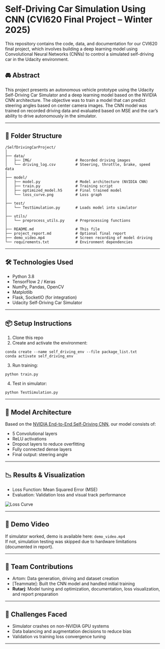 
# Self-Driving Car Simulation Using CNN (CVI620 Final Project – Winter 2025)

This repository contains the code, data, and documentation for our CVI620 final project, which involves building a deep learning model using Convolutional Neural Networks (CNNs) to control a simulated self-driving car in the Udacity environment.

## 🚘 Abstract

This project presents an autonomous vehicle prototype using the Udacity Self-Driving Car Simulator and a deep learning model based on the NVIDIA CNN architecture. The objective was to train a model that can predict steering angles based on center camera images. The CNN model was trained on recorded driving data and evaluated based on MSE and the car’s ability to drive autonomously in the simulator.

---

## 📁 Folder Structure

```
/SelfDrivingCarProject/
│
├── data/
│   ├── IMG/                    # Recorded driving images
│   └── driving_log.csv         # Steering, throttle, brake, speed data
│
├── model/
│   ├── model.py                # Model architecture (NVIDIA CNN)
│   ├── train.py                # Training script
│   ├── optimized_model.h5      # Final trained model
│   └── loss_curve.png          # Loss graph
│
├── test/
│   └── TestSimulation.py       # Loads model into simulator
│
├── utils/
│   └── preprocess_utils.py     # Preprocessing functions
│
├── README.md                   # This file
├── project_report.md           # Optional final report
├── demo_video.mp4              # Screen recording of model driving
└── requirements.txt            # Environment dependencies
```

---

## 🛠️ Technologies Used

- Python 3.8
- TensorFlow 2 / Keras
- NumPy, Pandas, OpenCV
- Matplotlib
- Flask, SocketIO (for integration)
- Udacity Self-Driving Car Simulator

---

## 📦 Setup Instructions

1. Clone this repo
2. Create and activate the environment:

```
conda create --name self_driving_env --file package_list.txt
conda activate self_driving_env
```

3. Run training:
```
python train.py
```

4. Test in simulator:
```
python TestSimulation.py
```

---

## 🧠 Model Architecture

Based on the [NVIDIA End-to-End Self-Driving CNN](https://arxiv.org/abs/1604.07316), our model consists of:
- 5 Convolutional layers
- ReLU activations
- Dropout layers to reduce overfitting
- Fully connected dense layers
- Final output: steering angle

---

## 📉 Results & Visualization

- Loss Function: Mean Squared Error (MSE)
- Evaluation: Validation loss and visual track performance

![Loss Curve](model/loss_curve.png)

---

## 🎥 Demo Video

If simulator worked, demo is available here: `demo_video.mp4`  
If not, simulation testing was skipped due to hardware limitations (documented in report).

---

## 👥 Team Contributions

- Artom: Data generation, driving and dataset creation
- [Teammate]: Built the CNN model and handled initial training
- **Rutarj**: Model tuning and optimization, documentation, loss visualization, and report preparation

---

## 📌 Challenges Faced

- Simulator crashes on non-NVIDIA GPU systems
- Data balancing and augmentation decisions to reduce bias
- Validation vs training loss convergence tuning

---
